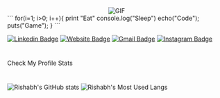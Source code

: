
<div style="display:flex"><img style="margin:auto" alt="GIF" src="https://media.giphy.com/media/y0NFayaBeiWEU/source.gif" /></div>
```
    for(i=1; i>0; i++){
        print "Eat"
        console.log("Sleep")
        echo("Code");
        puts("Game");
    }
```

[![Linkedin Badge](https://img.shields.io/badge/-RishabhLinkedIn-blue?style=flat&logo=Linkedin&logoColor=white&link=https://www.linkedin.com/in/rishabhh-singh/)](https://www.linkedin.com/in/rishabhh-singh/)
[![Website Badge](https://img.shields.io/badge/-RishabhWeb-47CCCC?style=flat&logo=Google-Chrome&logoColor=white&link=https://thefrontendrish.tech/)](https://thefrontendrish.tech/)
[![Gmail Badge](https://img.shields.io/badge/-ris8645208-c14438?style=flat&logo=Gmail&logoColor=white&link=mailto:ris8645208@gmail.com)](mailto:ris8645208@gmail.com)
[![Instagram Badge](https://img.shields.io/badge/-@thefrontendrish-purple?style=flat&logo=instagram&logoColor=white&link=https://www.instagram.com/thefrontendrish/)](https://www.instagram.com/thefrontendrish/)

#
Check My Profile Stats
#
![Rishabh's GitHub stats](https://github-readme-stats.vercel.app/api?username=thisisrishabh22&show_icons=true&theme=radical&count_private=true)
![Rishabh's Most Used Langs](https://github-readme-stats.vercel.app/api/top-langs/?username=thisisrishabh22&langs_count=8&theme=radical)
